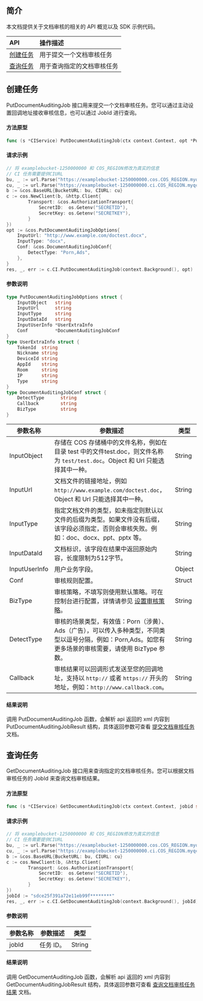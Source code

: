 
## 简介

本文档提供关于文档审核的相关的 API 概览以及 SDK 示例代码。

| API           |  操作描述               |
| :--------------- | :------------------ |
| [创建任务](https://cloud.tencent.com/document/product/436/59381) | 用于提交一个文档审核任务   |
| [查询任务](https://cloud.tencent.com/document/product/436/59382) | 用于查询指定的文档审核任务 |

## 创建任务

PutDocumentAuditingJob 接口用来提交一个文档审核任务。您可以通过主动设置回调地址接收审核信息，也可以通过 JobId 进行查询。

#### 方法原型

```go
func (s *CIService) PutDocumentAuditingJob(ctx context.Context, opt *PutDocumentAuditingJobOptions) (*PutDocumentAuditingJobResult, *Response, error)
```

#### 请求示例

```go
// 将 examplebucket-1250000000 和 COS_REGION修改为真实的信息
// CI 任务需要提供CIURL
bu, _ := url.Parse("https://examplebucket-1250000000.cos.COS_REGION.myqcloud.com")
cu, _ := url.Parse("https://examplebucket-1250000000.ci.COS_REGION.myqcloud.com")
b := &cos.BaseURL{BucketURL: bu, CIURL: cu}
c := cos.NewClient(b, &http.Client{
		Transport: &cos.AuthorizationTransport{
			SecretID:  os.Getenv("SECRETID"),
			SecretKey: os.Getenv("SECRETKEY"),
        }
})
opt := &cos.PutDocumentAuditingJobOptions{
	InputUrl: "http://www.example.com/doctest.docx",
	InputType: "docx",
	Conf: &cos.DocumentAuditingJobConf{
		DetectType: "Porn,Ads",
	},
}
res, _, err := c.CI.PutDocumentAuditingJob(context.Background(), opt)
```

#### 参数说明

```go
type PutDocumentAuditingJobOptions struct {
    InputObject   string
    InputUrl      string
    InputType     string
    InputDataId   string
    InputUserInfo *UserExtraInfo
    Conf          *DocumentAuditingJobConf
}
type UserExtraInfo struct {
	TokenId  string
	Nickname string
	DeviceId string
	AppId    string
	Room     string
	IP       string
	Type     string
}
type DocumentAuditingJobConf struct {
    DetectType      string
    Callback        string
	BizType         string
}
```

| 参数名称    | 参数描述                                                     | 类型   |
| ----------- | ------------------------------------------------------------ | ------ |
| InputObject | 存储在 COS 存储桶中的文件名称，例如在目录 test 中的文件test.doc，则文件名称为 `test/test.doc`。Object 和 Url 只能选择其中一种。 | String |
| InputUrl    | 文档文件的链接地址，例如 `http://www.example.com/doctest.doc`，Object 和 Url 只能选择其中一种。 | String |
| InputType   | 指定文档文件的类型，如未指定则默认以文件的后缀为类型。如果文件没有后缀，该字段必须指定，否则会审核失败。例如：doc、docx、ppt、pptx 等。 | String |
| InputDataId | 文档标识，该字段在结果中返回原始内容，长度限制为512字节。 | String |
| InputUserInfo | 用户业务字段。 | Object |
| Conf        | 审核规则配置。                                                 | Struct |
| BizType     | 审核策略，不填写则使用默认策略。可在控制台进行配置，详情请参见 [设置审核策略](https://cloud.tencent.com/document/product/436/55206)。 | String |
| DetectType  | 审核的场景类型，有效值：Porn（涉黄）、Ads（广告），可以传入多种类型，不同类型以逗号分隔，例如：Porn,Ads。如您有更多场景的审核需要，请使用 BizType 参数。 | String |
| Callback    | 审核结果可以回调形式发送至您的回调地址，支持以 `http://` 或者 `https://` 开头的地址，例如：`http://www.callback.com`。 | String |

#### 结果说明

调用 PutDocumentAuditingJob 函数，会解析 api 返回的 xml 内容到 PutDocumentAuditingJobResult 结构，具体返回参数可查看 [提交文档审核任务](https://cloud.tencent.com/document/product/436/59381) 文档。


## 查询任务

GetDocumentAuditingJob 接口用来查询指定的文档审核任务。您可以根据文档审核任务的 JobId 来查询文档审核结果。

#### 方法原型

```go
func (s *CIService) GetDocumentAuditingJob(ctx context.Context, jobid string) (*GetDocumentAuditingJobResult, *Response, error)
```

#### 请求示例

```go
// 将 examplebucket-1250000000 和 COS_REGION修改为真实的信息
// CI 任务需要提供CIURL
bu, _ := url.Parse("https://examplebucket-1250000000.cos.COS_REGION.myqcloud.com")
cu, _ := url.Parse("https://examplebucket-1250000000.ci.COS_REGION.myqcloud.com")
b := &cos.BaseURL{BucketURL: bu, CIURL: cu}
c := cos.NewClient(b, &http.Client{
		Transport: &cos.AuthorizationTransport{
			SecretID:  os.Getenv("SECRETID"),
			SecretKey: os.Getenv("SECRETKEY"),
        }
})
jobId := "sdce25f391a72e11eb99f********"
res, _, err := c.CI.GetDocumentAuditingJob(context.Background(), jobId)
```

#### 参数说明

| 参数名称 | 参数描述 | 类型   |
| -------- | -------- | ------ |
| jobId    | 任务 ID。   | String |

#### 结果说明

调用 GetDocumentAuditingJob 函数，会解析 api 返回的 xml 内容到 GetDocumentAuditingJobResult 结构，具体返回参数可查看 [查询文档审核任务结果](https://cloud.tencent.com/document/product/436/59382) 文档。
